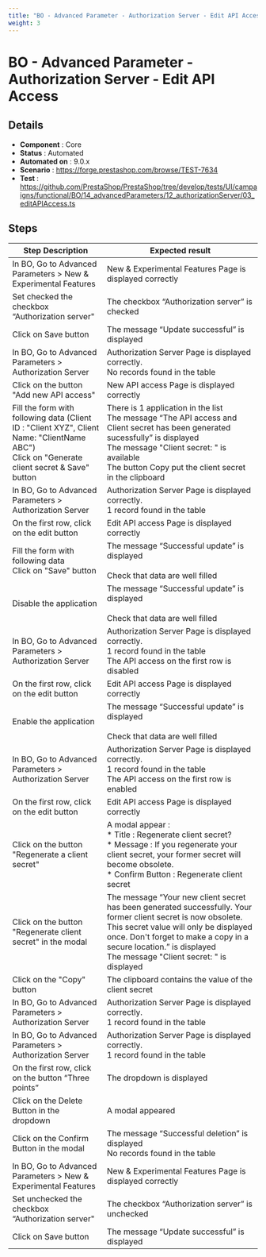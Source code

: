 ```yaml
---
title: "BO - Advanced Parameter - Authorization Server - Edit API Access"
weight: 3
---
```


# BO - Advanced Parameter - Authorization Server - Edit API Access
## Details
* **Component** : Core
* **Status** : Automated
* **Automated on** : 9.0.x
* **Scenario** : https://forge.prestashop.com/browse/TEST-7634
* **Test** : https://github.com/PrestaShop/PrestaShop/tree/develop/tests/UI/campaigns/functional/BO/14_advancedParameters/12_authorizationServer/03_editAPIAccess.ts

## Steps
| Step Description | Expected result |
| ----- | ----- |
| In BO, Go to Advanced Parameters > New & Experimental Features | New & Experimental Features Page is displayed correctly |
| Set checked the checkbox “Authorization server" | The checkbox “Authorization server” is checked |
| Click on Save button | The message “Update successful” is displayed |
| In BO, Go to Advanced Parameters > Authorization Server | Authorization Server Page is displayed correctly.<br>No records found in the table |
| Click on the button "Add new API access" | New API access Page is displayed correctly |
| Fill the form with following data (Client ID : "Client XYZ", Client Name: "ClientName ABC")<br>Click on "Generate client secret & Save" button | There is 1 application in the list<br>The message “The API access and Client secret has been generated sucessfully” is displayed<br>The message "Client secret: " is available<br>The button Copy put the client secret in the clipboard |
| In BO, Go to Advanced Parameters > Authorization Server | Authorization Server Page is displayed correctly.<br>1 record found in the table |
| On the first row, click on the edit button | Edit API access Page is displayed correctly |
| Fill the form with following data<br>Click on "Save" button | The message “Successful update” is displayed<br><br>Check that data are well filled |
| Disable the application | The message “Successful update” is displayed<br><br>Check that data are well filled |
| In BO, Go to Advanced Parameters > Authorization Server | Authorization Server Page is displayed correctly.<br>1 record found in the table<br>The API access on the first row is disabled |
| On the first row, click on the edit button | Edit API access Page is displayed correctly |
| Enable the application | The message “Successful update” is displayed<br><br>Check that data are well filled |
| In BO, Go to Advanced Parameters > Authorization Server | Authorization Server Page is displayed correctly.<br>1 record found in the table<br>The API access on the first row is enabled |
| On the first row, click on the edit button | Edit API access Page is displayed correctly |
| Click on the button "Regenerate a client secret" | A modal appear :<br> * Title : Regenerate client secret?<br> * Message : If you regenerate your client secret, your former secret will become obsolete.<br> * Confirm Button : Regenerate client secret |
| Click on the button "Regenerate client secret" in the modal | The message “Your new client secret has been generated successfully. Your former client secret is now obsolete. This secret value will only be displayed once. Don't forget to make a copy in a secure location.” is displayed<br>The message "Client secret: " is displayed |
| Click on the "Copy" button | The clipboard contains the value of the client secret |
| In BO, Go to Advanced Parameters > Authorization Server | Authorization Server Page is displayed correctly.<br>1 record found in the table |
| In BO, Go to Advanced Parameters > Authorization Server | Authorization Server Page is displayed correctly.<br>1 record found in the table |
| On the first row, click on the button “Three points” | The dropdown is displayed |
| Click on the Delete Button in the dropdown | A modal appeared |
| Click on the Confirm Button in the modal | The message “Successful deletion” is displayed<br>No records found in the table |
| In BO, Go to Advanced Parameters > New & Experimental Features | New & Experimental Features Page is displayed correctly |
| Set unchecked the checkbox “Authorization server" | The checkbox “Authorization server” is unchecked |
| Click on Save button | The message “Update successful” is displayed |